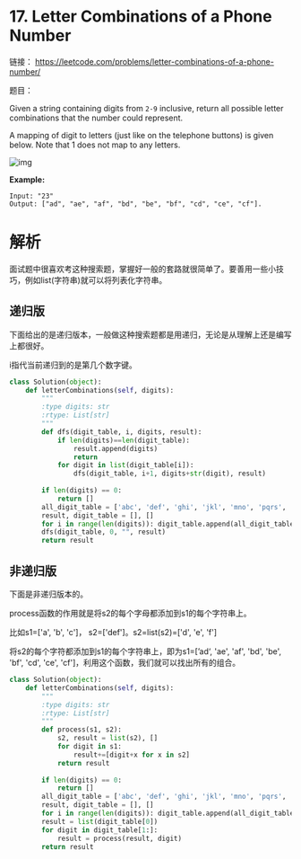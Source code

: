# 17. Letter Combinations of a Phone Number

链接： https://leetcode.com/problems/letter-combinations-of-a-phone-number/

题目：

Given a string containing digits from `2-9` inclusive, return all possible letter combinations that the number could represent.

A mapping of digit to letters (just like on the telephone buttons) is given below. Note that 1 does not map to any letters.

![img](http://upload.wikimedia.org/wikipedia/commons/thumb/7/73/Telephone-keypad2.svg/200px-Telephone-keypad2.svg.png)

**Example:**

```
Input: "23"
Output: ["ad", "ae", "af", "bd", "be", "bf", "cd", "ce", "cf"].
```

# 解析

面试题中很喜欢考这种搜索题，掌握好一般的套路就很简单了。要善用一些小技巧，例如list(字符串)就可以将列表化字符串。

## 递归版

下面给出的是递归版本，一般做这种搜索题都是用递归，无论是从理解上还是编写上都很好。

i指代当前递归到的是第几个数字键。

```python
class Solution(object):
    def letterCombinations(self, digits):
        """
        :type digits: str
        :rtype: List[str]
        """
        def dfs(digit_table, i, digits, result):
            if len(digits)==len(digit_table):
                result.append(digits)
                return
            for digit in list(digit_table[i]):
                dfs(digit_table, i+1, digits+str(digit), result)
        
        if len(digits) == 0:
            return []
        all_digit_table = ['abc', 'def', 'ghi', 'jkl', 'mno', 'pqrs', 'tuv', 'wxyz']
        result, digit_table = [], []
        for i in range(len(digits)): digit_table.append(all_digit_table[int(digits[i])-2])
        dfs(digit_table, 0, "", result)
        return result
```



## 非递归版

下面是非递归版本的。

process函数的作用就是将s2的每个字母都添加到s1的每个字符串上。

比如s1=['a', 'b', 'c']， s2=['def']。s2=list(s2)=['d', 'e', 'f']

将s2的每个字符都添加到s1的每个字符串上，即为s1=[’ad‘, 'ae', 'af', 'bd', 'be', 'bf', 'cd', 'ce', 'cf']，利用这个函数，我们就可以找出所有的组合。

```python
class Solution(object):
    def letterCombinations(self, digits):
        """
        :type digits: str
        :rtype: List[str]
        """
        def process(s1, s2):
            s2, result = list(s2), []
            for digit in s1:
                result+=[digit+x for x in s2]
            return result
        
        if len(digits) == 0:
            return []
        all_digit_table = ['abc', 'def', 'ghi', 'jkl', 'mno', 'pqrs', 'tuv', 'wxyz']
        result, digit_table = [], []
        for i in range(len(digits)): digit_table.append(all_digit_table[int(digits[i])-2])
        result = list(digit_table[0])
        for digit in digit_table[1:]:
            result = process(result, digit)
        return result
```

